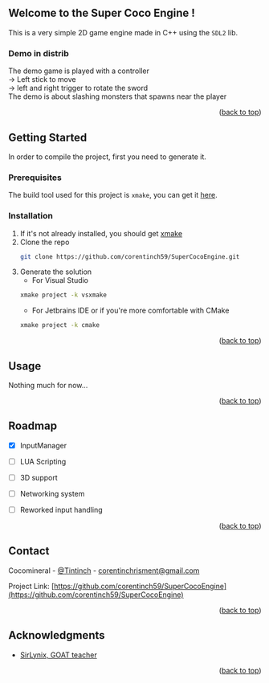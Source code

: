 ## Welcome to the Super Coco Engine !


This is a very simple 2D game engine made in C++ using the `SDL2` lib.   
### Demo in distrib
The demo game is played with a controller    
-> Left stick to move   
-> left and right trigger to rotate the sword   
The demo is about slashing monsters that spawns near the player

<p align="right">(<a href="#readme-top">back to top</a>)</p>


## Getting Started

In order to compile the project, first you need to generate it.

### Prerequisites

The build tool used for this project is `xmake`, you can get it [here](https://xmake.io/#/guide/installation).

### Installation

1. If it's not already installed, you should get [xmake](https://xmake.io/#/guide/installation)
2. Clone the repo
   ```sh
   git clone https://github.com/corentinch59/SuperCocoEngine.git
   ```
3. Generate the solution
   * For Visual Studio
   ```sh
   xmake project -k vsxmake
   ```
   * For Jetbrains IDE or if you're more comfortable with CMake
   ```sh
   xmake project -k cmake
   ```

<p align="right">(<a href="#readme-top">back to top</a>)</p>



## Usage

Nothing much for now...


<p align="right">(<a href="#readme-top">back to top</a>)</p>



<!-- ROADMAP -->
## Roadmap

- [x] InputManager
- [ ] LUA Scripting 
- [ ] 3D support 
- [ ] Networking system
- [ ] Reworked input handling


<p align="right">(<a href="#readme-top">back to top</a>)</p>


<!-- CONTACT -->
## Contact

Cocomineral - [@Tintinch](https://twitter.com/Tintinch) - corentinchrisment@gmail.com

Project Link: [https://github.com/corentinch59/SuperCocoEngine](https://github.com/corentinch59/SuperCocoEngine)

<p align="right">(<a href="#readme-top">back to top</a>)</p>



<!-- ACKNOWLEDGMENTS -->
## Acknowledgments

* [SirLynix, GOAT teacher](https://github.com/SirLynix)

<p align="right">(<a href="#readme-top">back to top</a>)</p>
